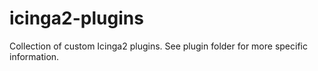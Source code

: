 # icinga2-plugins
Collection of custom Icinga2 plugins. See plugin folder for more specific information.
